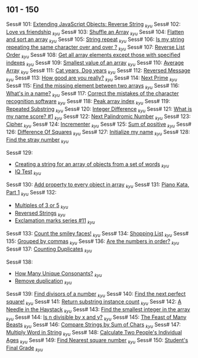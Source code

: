 ## 101 - 150

Sess# 101: [Extending JavaScript Objects: Reverse String](https://www.codewars.com/kata/581270cb4927602fc800005a) <sub>_kyu_</sub>
Sess# 102: [Love vs friendship](https://www.codewars.com/kata/59706036f6e5d1e22d000016) <sub>_kyu_</sub>
Sess# 103: [Shuffle an Array](https://www.codewars.com/kata/566b51166f88d7560c00001a) <sub>_kyu_</sub>
Sess# 104: [Flatten and sort an array](https://www.codewars.com/kata/57ee99a16c8df7b02d00045f) <sub>_kyu_</sub>
Sess# 105: [String repeat](https://www.codewars.com/kata/57a0e5c372292dd76d000d7e) <sub>_kyu_</sub>
Sess# 106: [Is my string repeating the same character over and over ?](https://www.codewars.com/kata/584fa5ae25dd087e6b000070) <sub>_kyu_</sub>
Sess# 107: [Reverse List Order](https://www.codewars.com/kata/53da6d8d112bd1a0dc00008b) <sub>_kyu_</sub>
Sess# 108: [Get all array elements except those with specified indexes](https://www.codewars.com/kata/58694d1c2e8d9c6d9b000296) <sub>_kyu_</sub>
Sess# 109: [Smallest value of an array](https://www.codewars.com/kata/544a54fd18b8e06d240005c0) <sub>_kyu_</sub>
Sess# 110: [Average Array](https://www.codewars.com/kata/596f6385e7cd727fff0000d6) <sub>_kyu_</sub>
Sess# 111: [Cat years, Dog years](https://www.codewars.com/kata/5a6663e9fd56cb5ab800008b) <sub>_kyu_</sub>
Sess# 112: [Reversed Message](https://www.codewars.com/kata/5a0efbb7c374cb69970000cf) <sub>_kyu_</sub>
Sess# 113: [How good are you really?](https://www.codewars.com/kata/5601409514fc93442500010b) <sub>_kyu_</sub>
Sess# 114: [Next Prime](https://www.codewars.com/kata/58e230e5e24dde0996000070) <sub>_kyu_</sub>
Sess# 115: [Find the missing element between two arrays](https://www.codewars.com/kata/5a5915b8d39ec5aa18000030) <sub>_kyu_</sub>
Sess# 116: [What's in a name?](https://www.codewars.com/kata/59daf400beec9780a9000045) <sub>_kyu_</sub>
Sess# 117: [Correct the mistakes of the character recognition software](https://www.codewars.com/kata/577bd026df78c19bca0002c0) <sub>_kyu_</sub>
Sess# 118: [Peak array index](https://www.codewars.com/kata/5a61a846cadebf9738000076) <sub>_kyu_</sub>
Sess# 119: [Repeated Substring](https://www.codewars.com/kata/5491689aff74b9b292000334) <sub>_kyu_</sub>
Sess# 120: [Integer Difference](https://www.codewars.com/kata/57741d8f10a0a66915000001) <sub>_kyu_</sub>
Sess# 121: [What is my name score? #1](https://www.codewars.com/kata/576a29ab726f4bba4b000bb1) <sub>_kyu_</sub>
Sess# 122: [Next Palindromic Number](https://www.codewars.com/kata/56a6ce697c05fb4667000029) <sub>_kyu_</sub>
Sess# 123: [Cipher](https://www.codewars.com/kata/5a19701d80171fd71d000029) <sub>_kyu_</sub>
Sess# 124: [Incrementer](https://www.codewars.com/kata/590e03aef55cab099a0002e8) <sub>_kyu_</sub>
Sess# 125: [Sum of positive](https://www.codewars.com/kata/5715eaedb436cf5606000381) <sub>_kyu_</sub>
Sess# 126: [Difference Of Squares](https://www.codewars.com/kata/558f9f51e85b46e9fa000025) <sub>_kyu_</sub>
Sess# 127: [Initialize my name](https://www.codewars.com/kata/5768a693a3205e1cc100071f) <sub>_kyu_</sub>
Sess# 128: [Find the stray number](https://www.codewars.com/kata/57f609022f4d534f05000024) <sub>_kyu_</sub>

Sess# 129:

- [Creating a string for an array of objects from a set of words](https://www.codewars.com/kata/5877786688976801ad000100) <sub>_kyu_</sub>
- [IQ Test](https://www.codewars.com/kata/552c028c030765286c00007d) <sub>_kyu_</sub>

Sess# 130: [Add property to every object in array](https://www.codewars.com/kata/54e8c3e89e2ae6f4900005a1) <sub>_kyu_</sub>
Sess# 131: [Piano Kata, Part 1](https://www.codewars.com/kata/589273272fab865136000108) <sub>_kyu_</sub>
Sess# 132:

- [Multiples of 3 or 5](https://www.codewars.com/kata/514b92a657cdc65150000006) <sub>_kyu_</sub>
- [Reversed Strings](https://www.codewars.com/kata/5168bb5dfe9a00b126000018) <sub>_kyu_</sub>
- [Exclamation marks series #11](https://www.codewars.com/kata/57fb09ef2b5314a8a90001ed) <sub>_kyu_</sub>

Sess# 133: [Count the smiley faces!](https://www.codewars.com/kata/583203e6eb35d7980400002a) <sub>_kyu_</sub>
Sess# 134: [Shopping List](https://www.codewars.com/kata/596266482f9add20f70001fc) <sub>_kyu_</sub>
Sess# 135: [Grouped by commas](https://www.codewars.com/kata/5274e122fc75c0943d000148) <sub>_kyu_</sub>
Sess# 136: [Are the numbers in order?](https://www.codewars.com/kata/56b7f2f3f18876033f000307) <sub>_kyu_</sub>
Sess# 137: [Counting Duplicates](https://www.codewars.com/kata/54bf1c2cd5b56cc47f0007a1) <sub>_kyu_</sub>

Sess# 138:

- [How Many Unique Consonants?](https://www.codewars.com/kata/5a19226646d843de9000007d) <sub>_kyu_</sub>
- [Remove duplication](https://www.codewars.com/kata/5904d222e1bfd3354e000026) <sub>_kyu_</sub>

Sess# 139: [Find divisors of a number](https://www.codewars.com/kata/542c0f198e077084c0000c2e) <sub>_kyu_</sub>
Sess# 140: [Find the next perfect square!](https://www.codewars.com/kata/56269eb78ad2e4ced1000013) <sub>_kyu_</sub>
Sess# 141: [Return substring instance count](https://www.codewars.com/kata/5168b125faced29f66000005) <sub>_kyu_</sub>
Sess# 142: [A Needle in the Haystack](https://www.codewars.com/kata/56676e8fabd2d1ff3000000c) <sub>_kyu_</sub>
Sess# 143: [Find the smallest integer in the array](https://www.codewars.com/kata/55a2d7ebe362935a210000b2) <sub>_kyu_</sub>
Sess# 144: [Is n divisible by x and y?](https://www.codewars.com/kata/5545f109004975ea66000086) <sub>_kyu_</sub>
Sess# 145: [The Feast of Many Beasts](https://www.codewars.com/kata/the-feast-of-many-beasts) <sub>_kyu_</sub>
Sess# 146: [Compare Strings by Sum of Chars](https://www.codewars.com/kata/576bb3c4b1abc497ec000065) <sub>_kyu_</sub>
Sess# 147: [Multiply Word in String](https://www.codewars.com/kata/5ace2d9f307eb29430000092) <sub>_kyu_</sub>
Sess# 148: [Calculate Two People's Individual Ages](https://www.codewars.com/kata/58e0bd6a79716b7fcf0013b1) <sub>_kyu_</sub>
Sess# 149: [Find Nearest square number](https://www.codewars.com/kata/5a805d8cafa10f8b930005ba) <sub>_kyu_</sub>
Sess# 150: [Student's Final Grade](https://www.codewars.com/kata/5ad0d8356165e63c140014d4) <sub>_kyu_</sub>
